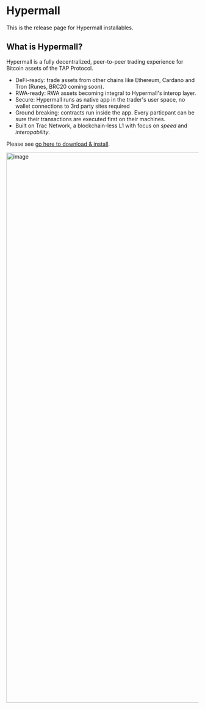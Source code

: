 # Hypermall

This is the release page for Hypermall installables.

## What is Hypermall?

Hypermall is a fully decentralized, peer-to-peer trading experience for Bitcoin assets of the TAP Protocol.

- DeFi-ready: trade assets from other chains like Ethereum, Cardano and Tron (Runes, BRC20 coming soon).
- RWA-ready: RWA assets becoming integral to Hypermall's interop layer.
- Secure: Hypermall runs as native app in the trader's user space, no wallet connections to 3rd party sites required
- Ground breaking: contracts run inside the app. Every particpant can be sure their transactions are executed first on their machines.
- Built on Trac Network, a blockchain-less L1 with focus on _speed_ and _interopability_.

Please see [go here to download & install](https://github.com/Trac-Systems/hypermall-downloads/releases/tag/0.41.29).

<img width="1438" alt="image" src="https://github.com/user-attachments/assets/d4d0b04f-7aed-45cc-a30c-d8ac02987dc2" />
